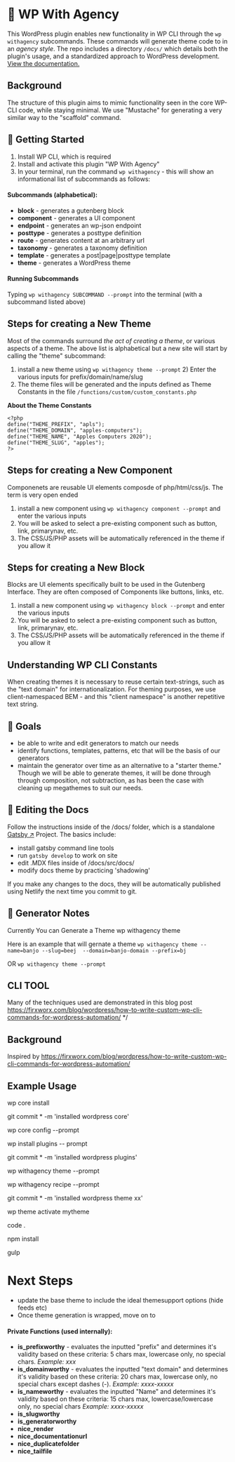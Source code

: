 
# 🤖 WP With Agency
This WordPress plugin enables new functionality in WP CLI through the `wp withagency` subcommands. These commands will generate theme code to in an *agency style*. The repo includes a directory `/docs/` which details both the plugin's usage, and a standardized approach to WordPress development. [View the documentation.](https://xxxxxxxx.netlify.app/)

## Background
The structure of this plugin aims to mimic functionality seen in the core WP-CLI code, while staying minimal. We use "Mustache" for generating a very similar way to the "scaffold" command.

## 🧰 Getting Started
1. Install WP CLI, which is required
2. Install and activate this plugin "WP With Agency"
3. In your terminal, run the command `wp withagency` - this will show an informational list of subcommands as follows:

#### Subcommands (alphabetical):
- **block** - generates a gutenberg block
- **component** - generates a UI component
- **endpoint** - generates an wp-json endpoint
- **posttype** - generates a posttype definition
- **route** - generates content at an arbitrary url
- **taxonomy** - generates a taxonomy definition
- **template** - generates a post|page|posttype template
- **theme** - generates a WordPress theme

#### Running Subcommands
Typing `wp withagency SUBCOMMAND --prompt` into the terminal (with a subcommand listed above)

## Steps for creating a New Theme
Most of the commands surround *the act of creating a theme*, or various aspects of a theme. The above list is alphabetical but a new site will start by calling the "theme" subcommand:

1) install a new theme using `wp withagency theme --prompt` 2) Enter the various inputs for prefix/domain/name/slug
3) The theme files will be generated and the inputs defined as Theme Constants in the file `/functions/custom/custom_constants.php`

**About the Theme Constants**

```
<?php
define("THEME_PREFIX", "apls");
define("THEME_DOMAIN", "apples-computers");
define("THEME_NAME", "Apples Computers 2020");
define("THEME_SLUG", "apples");
?>
```

## Steps for creating a New Component
Componenets are reusable UI elements composde of php/html/css/js. The term is very open ended

1) install a new component using `wp withagency component --prompt` and enter the various inputs
2) You will be asked to select a pre-existing component such as button, link, primarynav, etc.
3) The CSS/JS/PHP assets will be automatically referenced in the theme if you allow it

## Steps for creating a New Block
Blocks are UI elements specifically built to be used in the Gutenberg Interface. They are often composed of Components like buttons, links, etc.

1) install a new component using `wp withagency block --prompt` and enter the various inputs
2) You will be asked to select a pre-existing component such as button, link, primarynav, etc.
3) The CSS/JS/PHP assets will be automatically referenced in the theme if you allow it



## Understanding WP CLI Constants
When creating themes it is necessary to reuse certain text-strings, such as the "text domain" for internationalization. For theming purposes, we use client-namespaced BEM  - and this "client namespace" is another repetitive text string. 



## 🦄 Goals
- be able to write and edit generators to match our needs
- identify functions, templates, patterns, etc that will be the basis of our generators
- maintain the generator over time as an alternative to a "starter theme." Though we will be able to generate themes, it will be done through through composition, not subtraction, as has been the case with cleaning up megathemes to suit our needs.

## 📝 Editing the Docs
Follow the instructions inside of the /docs/ folder, which is a standalone [Gatsby ↗️](gatsbyjs.org) Project. The basics include:

- install gatsby command line tools
- run `gatsby develop` to work on site
- edit .MDX files inside of /docs/src/docs/
- modify docs theme by practicing 'shadowing'

If you make any changes to the docs, they will be automatically published using Netlify the next time you commit to git.

## 📝 Generator Notes
Currently You can Generate a Theme
wp withagency theme

Here is an example that will gernate a theme
```wp withagency theme --name=banjo --slug=beej  --domain=banjo-domain --prefix=bj```

OR
```wp withagency theme --prompt```


## CLI TOOL
Many of the techniques used are demonstrated in this blog post https://firxworx.com/blog/wordpress/how-to-write-custom-wp-cli-commands-for-wordpress-automation/ */



## Background
Inspired by https://firxworx.com/blog/wordpress/how-to-write-custom-wp-cli-commands-for-wordpress-automation/ 



## Example Usage

wp core install

git commit * -m 'installed wordpress core'

wp core config --prompt

wp install plugins -- prompt

git commit * -m 'installed wordpress plugins'

wp withagency theme --prompt

wp withagency recipe --prompt

git commit * -m 'installed wordpress theme xx'

wp theme activate mytheme

code .

npm install

gulp




# Next Steps

- update the base theme to include the ideal themesupport options (hide feeds etc)
- Once theme generation is wrapped, move on to 




#### Private Functions (used internally):
- **is_prefixworthy** - evaluates the inputted "prefix" and determines it's validity based on these criteria: 5 chars max, lowercase only, no special chars. *Example: xxx*
- **is_domainworthy** - evaluates the inputted "text domain" and determines it's validity based on these criteria: 20 chars max, lowercase only, no special chars except dashes (-). *Example: xxxx-xxxxx*
- **is_nameworthy** - evaluates the inputted "Name" and determines it's validity based on these criteria: 15 chars max, lowercase/lowercase only, no special chars *Example: xxxx-xxxxx*
- **is_slugworthy**
- **is_generatorworthy**
- **nice_render**
- **nice_documentationurl**
- **nice_duplicatefolder**
- **nice_tailfile**
